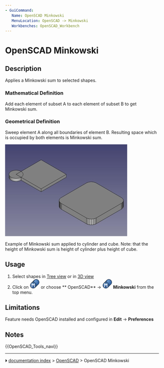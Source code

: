 ```yaml
---
- GuiCommand:
   Name: OpenSCAD Minkowski
   MenuLocation: OpenSCAD -> Minkowski
‏‎   Workbenches: OpenSCAD_Workbench
---
```


# OpenSCAD Minkowski

## Description

Applies a Minkowski sum to selected shapes.

### Mathematical Definition 

Add each element of subset A to each element of subset B to get Minkowski sum.

### Geometrical Definition 

Sweep element A along all boundaries of element B. Resulting space which is occupied by both elements is Minkowski sum.

![An example of a Minkowski sum](images/Minkowski_example.jpg )

Example of Minkowski sum applied to cylinder and cube.
Note: that the height of Minkowski sum is height of cylinder plus height of cube.

## Usage

1.  Select shapes in [Tree view](Tree_view.md) or in [3D view](3D_view.md)
2.  Click on <img alt="" src=images/OpenSCAD_Minkowski.svg  style="width:32px;"> or choose ** OpenSCAD** → **<img src="images/OpenSCAD_Minkowski.svg" width=32px> Minkowski** from the top menu.

## Limitations

Feature needs OpenSCAD installed and configured in **Edit** → **Preferences**

## Notes




 {{OpenSCAD_Tools_navi}}



---
⏵ [documentation index](../README.md) > [OpenSCAD](OpenSCAD_Workbench.md) > OpenSCAD Minkowski
